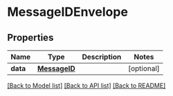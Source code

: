 # MessageIDEnvelope

## Properties
Name | Type | Description | Notes
------------ | ------------- | ------------- | -------------
**data** | [**MessageID**](MessageID.md) |  | [optional] 

[[Back to Model list]](../README.md#documentation-for-models) [[Back to API list]](../README.md#documentation-for-api-endpoints) [[Back to README]](../README.md)


